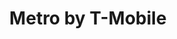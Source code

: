 ---
title: "Metro by T-Mobile"
url: /saint-petersburg/metro-by-t-mobile-54th-avenue-north/
shop: Handy
---